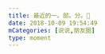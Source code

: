 ```yaml
---
title: 最近的一。部。分。👀
date: 2018-10-09 19:54:49
mCategories: [说说,朋友圈]
type: moment
---
```


<div id="pics-20181009195449"></div>

<script>
var data = [
    {"link": "2018-10-09_000002.jpeg", "type": "shuoshuo"}
];
picsRender(data, "pics-20181009195449");
</script>
